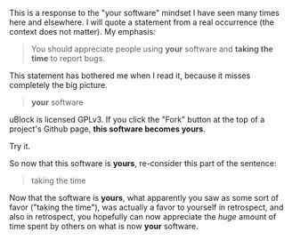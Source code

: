 This is a response to the "your software" mindset I have seen many times here and elsewhere. I will quote a statement from a real occurrence (the context does not matter). My emphasis:

> You should appreciate people using **your** software and **taking the time** to report bugs.

This statement has bothered me when I read it, because it misses completely the big picture.

> **your** software

uBlock is licensed GPLv3. If you click the "Fork" button at the top of a project's Github page, **this software becomes yours**.

Try it.

So now that this software is **yours**, re-consider this part of the sentence:

> taking the time

Now that the software is **yours**, what apparently you saw as some sort of favor ("taking the time"), was actually a favor to yourself in retrospect, and also in retrospect, you hopefully can now appreciate the _huge_ amount of time spent by others on what is now **your** software.